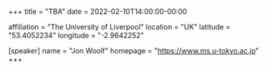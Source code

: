 +++
title = "TBA"
date = 2022-02-10T14:00:00-00:00

affiliation = "The University of Liverpool"
location = "UK"
latitude = "53.4052234"
longitude = "-2.9642252"

[speaker]
  name = "Jon Woolf"
  homepage = "https://www.ms.u-tokyo.ac.jp"
+++
